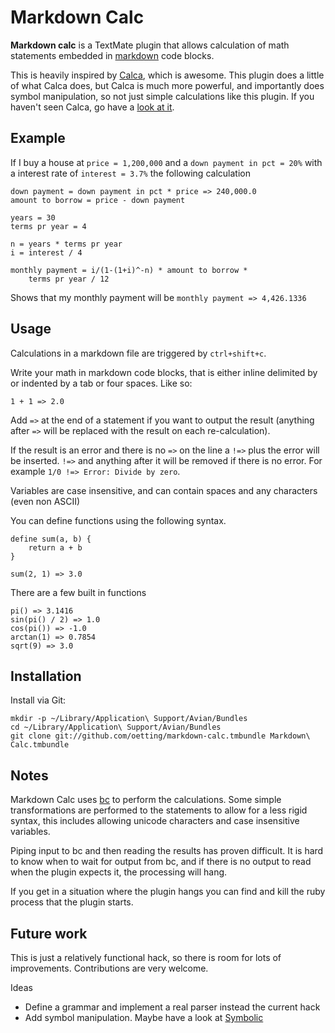# Markdown Calc

**Markdown calc** is a TextMate plugin that allows calculation of math statements embedded in [markdown](http://daringfireball.net/projects/markdown/) code blocks. 

This is heavily inspired by [Calca](http://calca.io), which is awesome. This plugin does a little of what Calca does, but Calca is much more powerful, and importantly does symbol manipulation, so not just simple calculations like this plugin. If you haven't seen Calca, go have a [look at it](http://calca.io).

## Example

If I buy a house at `price = 1,200,000` and a `down payment in pct = 20%` with a interest rate of `interest = 3.7%` the following calculation

    down payment = down payment in pct * price => 240,000.0
    amount to borrow = price - down payment

    years = 30
    terms pr year = 4
    
    n = years * terms pr year
    i = interest / 4
    
    monthly payment = i/(1-(1+i)^-n) * amount to borrow * 
        terms pr year / 12

Shows that my monthly payment will be `monthly payment => 4,426.1336`

## Usage

Calculations in a markdown file are triggered by `ctrl+shift+c`.

Write your math in markdown code blocks, that is either inline delimited by ` ` or indented by a tab or four spaces. Like so:

    1 + 1 => 2.0

Add `=>` at the end of a statement if you want to output the result (anything after `=>` will be replaced with the result on each re-calculation). 

If the result is an error and there is no `=>` on the line a `!=>` plus the error will be inserted. `!=>` and anything after it will be removed if there is no error. For example `1/0 !=> Error: Divide by zero`.

Variables are case insensitive, and can contain spaces and any characters (even non ASCII)

You can define functions using the following syntax. 

    define sum(a, b) {
        return a + b   
    }         

    sum(2, 1) => 3.0
    
There are a few built in functions

    pi() => 3.1416
    sin(pi() / 2) => 1.0
    cos(pi()) => -1.0
    arctan(1) => 0.7854
    sqrt(9) => 3.0
    
## Installation

Install via Git:

    mkdir -p ~/Library/Application\ Support/Avian/Bundles
    cd ~/Library/Application\ Support/Avian/Bundles
    git clone git://github.com/oetting/markdown-calc.tmbundle Markdown\ Calc.tmbundle

## Notes

Markdown Calc uses [bc](http://linux.die.net/man/1/bc) to perform the calculations. Some simple transformations are performed to the statements to allow for a less rigid syntax, this includes allowing unicode characters and case insensitive variables.

Piping input to bc and then reading the results has proven difficult. It is hard to know when to wait for output from bc, and if there is no output to read when the plugin expects it, the processing will hang.

If you get in a situation where the plugin hangs you can find and kill the ruby process that the plugin starts.

## Future work

This is just a relatively functional hack, so there is room for lots of improvements. Contributions are very welcome. 

Ideas 

- Define a grammar and implement a real parser instead the current hack
- Add symbol manipulation. Maybe have a look at [Symbolic](http://brainopia.github.io/symbolic/)
